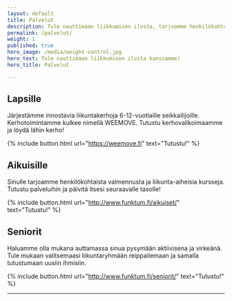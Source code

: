 ```yaml
---
layout: default
title: Palvelut
description: Tule nauttimaan liikkumisen ilosta, tarjoamme henkilökohtaista valmennusta ja ryhmäliikuntatunteja.
permalink: /palvelut/
weight: 1
published: true
hero_image: /media/weight-control.jpg
hero_text: Tule nauttimaan liikkumisen ilosta kanssamme!
hero_title: Palvelut

---
```


## Lapsille

Järjestämme innostavia liikuntakerhoja 6-12-vuotiaille seikkailijoille. Kerhotoimintamme kulkee nimellä WEEMOVE. Tutustu kerhovalikoimaamme ja löydä lähin kerho!

{% include button.html url="https://weemove.fi" text="Tutustu!" %}


## Aikuisille 

Sinulle tarjoamme henkilökohtaista valmennusta ja liikunta-aiheisia kursseja. Tutustu palveluihin ja päivitä itsesi seuraavalle tasolle!

{% include button.html url="http://www.funktum.fi/aikuiset/" text="Tutustu!" %}


## Seniorit

Haluamme olla mukana auttamassa sinua pysymään aktiivisena ja virkeänä. Tule mukaan valitsemaasi liikuntaryhmään reippailemaan ja samalla tutustumaan uusiin ihmisiin. 

{% include button.html url="http://www.funktum.fi/seniorit/" text="Tutustu!" %}

---


